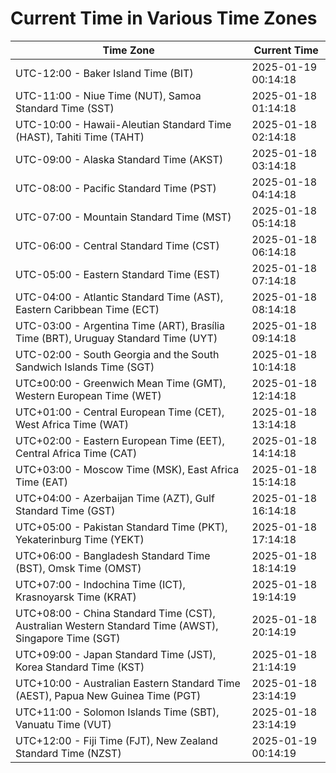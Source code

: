 # Current Time in Various Time Zones

| Time Zone | Current Time |
|-----------|--------------|
| UTC-12:00 - Baker Island Time (BIT) | 2025-01-19 00:14:18 |
| UTC-11:00 - Niue Time (NUT), Samoa Standard Time (SST) | 2025-01-18 01:14:18 |
| UTC-10:00 - Hawaii-Aleutian Standard Time (HAST), Tahiti Time (TAHT) | 2025-01-18 02:14:18 |
| UTC-09:00 - Alaska Standard Time (AKST) | 2025-01-18 03:14:18 |
| UTC-08:00 - Pacific Standard Time (PST) | 2025-01-18 04:14:18 |
| UTC-07:00 - Mountain Standard Time (MST) | 2025-01-18 05:14:18 |
| UTC-06:00 - Central Standard Time (CST) | 2025-01-18 06:14:18 |
| UTC-05:00 - Eastern Standard Time (EST) | 2025-01-18 07:14:18 |
| UTC-04:00 - Atlantic Standard Time (AST), Eastern Caribbean Time (ECT) | 2025-01-18 08:14:18 |
| UTC-03:00 - Argentina Time (ART), Brasília Time (BRT), Uruguay Standard Time (UYT) | 2025-01-18 09:14:18 |
| UTC-02:00 - South Georgia and the South Sandwich Islands Time (SGT) | 2025-01-18 10:14:18 |
| UTC±00:00 - Greenwich Mean Time (GMT), Western European Time (WET) | 2025-01-18 12:14:18 |
| UTC+01:00 - Central European Time (CET), West Africa Time (WAT) | 2025-01-18 13:14:18 |
| UTC+02:00 - Eastern European Time (EET), Central Africa Time (CAT) | 2025-01-18 14:14:18 |
| UTC+03:00 - Moscow Time (MSK), East Africa Time (EAT) | 2025-01-18 15:14:18 |
| UTC+04:00 - Azerbaijan Time (AZT), Gulf Standard Time (GST) | 2025-01-18 16:14:18 |
| UTC+05:00 - Pakistan Standard Time (PKT), Yekaterinburg Time (YEKT) | 2025-01-18 17:14:18 |
| UTC+06:00 - Bangladesh Standard Time (BST), Omsk Time (OMST) | 2025-01-18 18:14:19 |
| UTC+07:00 - Indochina Time (ICT), Krasnoyarsk Time (KRAT) | 2025-01-18 19:14:19 |
| UTC+08:00 - China Standard Time (CST), Australian Western Standard Time (AWST), Singapore Time (SGT) | 2025-01-18 20:14:19 |
| UTC+09:00 - Japan Standard Time (JST), Korea Standard Time (KST) | 2025-01-18 21:14:19 |
| UTC+10:00 - Australian Eastern Standard Time (AEST), Papua New Guinea Time (PGT) | 2025-01-18 23:14:19 |
| UTC+11:00 - Solomon Islands Time (SBT), Vanuatu Time (VUT) | 2025-01-18 23:14:19 |
| UTC+12:00 - Fiji Time (FJT), New Zealand Standard Time (NZST) | 2025-01-19 00:14:19 |
